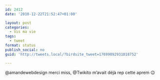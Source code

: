 ```yaml
---
id: 2412
date: '2010-12-22T21:52:47+01:00'

layout: post
categories:
  - Vis ma vie
tags:
  - tweet
format: status
publish_social: no
guid: 'http://tweets.local/?birdsite_tweet=17699092931018752'

---
```


@amandewebdesign merci miss, @Twikito m’avait déjà rep cette aprem 😉